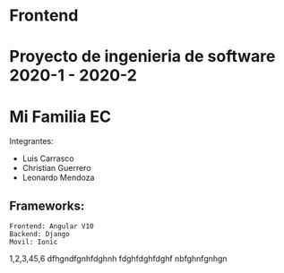 # Frontend
# Proyecto de ingenieria de software 2020-1 - 2020-2
# Mi Familia EC


Integrantes:
* Luis Carrasco
* Christian Guerrero
* Leonardo Mendoza


## Frameworks:
```
Frontend: Angular V10
Backend: Django
Movil: Ionic
```

1,2,3,45,6
dfhgndfgnhfdghnh
fdghfdghfdghf
nbfghnfgnhgn
